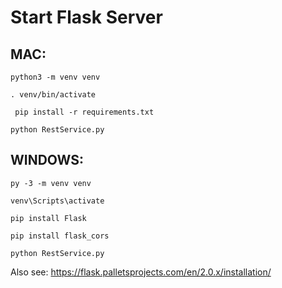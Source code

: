 # Start Flask Server

## MAC:

`python3 -m venv venv`

`. venv/bin/activate`

` pip install -r requirements.txt`

`python RestService.py`



## WINDOWS:

`py -3 -m venv venv`

`venv\Scripts\activate`

`pip install Flask`

`pip install flask_cors`

`python RestService.py`


Also see: https://flask.palletsprojects.com/en/2.0.x/installation/
